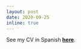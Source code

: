 ```yaml
---
layout: post
date: 2020-09-25
inline: true
---
```


See my CV in Spanish <a href="/CV-Spanish/CV-Carla-Cisternas.pdf"><strong>here</strong></a>.
